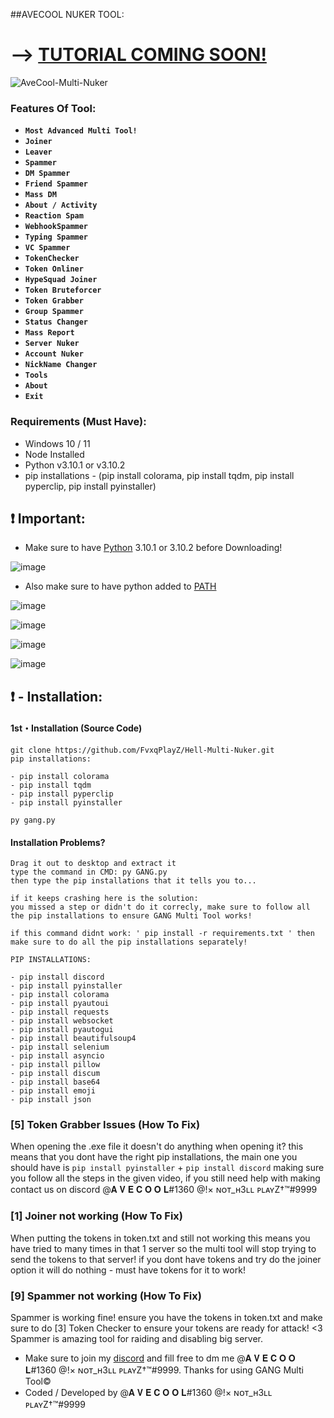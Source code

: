 ##AVECOOL NUKER TOOL: 

# --> [TUTORIAL COMING SOON!](https://www.youtube.com/channel/UCzTXlZt6XYeTUrM2ZrL43FQ)
![AveCool-Multi-Nuker](https://cdn.discordapp.com/attachments/918122917089411102/940256035707449434/bandicam_2022-02-07_18-40-25-308.jpg)

### Features Of Tool:

- **`Most Advanced Multi Tool!`**
- **`Joiner`**
- **`Leaver`**
- **`Spammer`**
- **`DM Spammer`**
- **`Friend Spammer`**
- **`Mass DM`**
- **`About / Activity`**
- **`Reaction Spam`**
- **`WebhookSpammer`**
- **`Typing Spammer`**
- **`VC Spammer`**
- **`TokenChecker`**
- **`Token Onliner`**
- **`HypeSquad Joiner`**
- **`Token Bruteforcer`**
- **`Token Grabber`**
- **`Group Spammer`**
- **`Status Changer`**
- **`Mass Report`**
- **`Server Nuker`**
- **`Account Nuker`**
- **`NickName Changer`**
- **`Tools`**
- **`About`**
- **`Exit`**



### Requirements (Must Have):
- Windows 10 / 11
- Node Installed
- Python v3.10.1 or v3.10.2
- pip installations - (pip install colorama, pip install tqdm, pip install pyperclip, pip install pyinstaller)


## ❗ Important:
- Make sure to have [Python](https://www.python.org/downloads/) 3.10.1 or 3.10.2 before Downloading! 

![image](c)

- Also make sure to have python added to [PATH](https://datatofish.com/add-python-to-windows-path/)

![image](https://user-images.githubusercontent.com/94531396/149606690-f81235a6-3367-405a-a231-fb5e27b406fb.png)

![image](https://user-images.githubusercontent.com/94531396/149905226-dd061144-00e7-4ebb-acdc-ae22f74beff1.png)

![image](https://user-images.githubusercontent.com/94531396/149905424-bab6201b-952a-4157-b999-59fd01bcf9ba.png)

![image](https://user-images.githubusercontent.com/94531396/149905441-b722ae86-d446-40da-a967-6f8c849ed04d.png)


## ❗  - Installation:
#### 1st・Installation (Source Code)
```
git clone https://github.com/FvxqPlayZ/Hell-Multi-Nuker.git
pip installations:

- pip install colorama
- pip install tqdm
- pip install pyperclip
- pip install pyinstaller

py gang.py
```

#### Installation Problems?
```
Drag it out to desktop and extract it
type the command in CMD: py GANG.py
then type the pip installations that it tells you to...

if it keeps crashing here is the solution:
you missed a step or didn't do it correcly, make sure to follow all the pip installations to ensure GANG Multi Tool works!

if this command didnt work: ' pip install -r requirements.txt ' then make sure to do all the pip installations separately!

PIP INSTALLATIONS:

- pip install discord
- pip install pyinstaller
- pip install colorama
- pip install pyautoui
- pip install requests
- pip install websocket
- pip install pyautogui
- pip install beautifulsoup4
- pip install selenium
- pip install asyncio
- pip install pillow
- pip install discum
- pip install base64
- pip install emoji
- pip install json
```

### [5] Token Grabber Issues (How To Fix)

When opening the .exe file it doesn't do anything when opening it? 
this means that you dont have the right pip installations, the main one you should have is `pip install pyinstaller` + `pip install discord`
making sure you follow all the steps in the given video, if you still need help with making contact us on discord @𝐀 𝐕 𝐄 𝐂 𝐎 𝐎 𝐋#1360 @!× ɴᴏᴛ_ʜ3ʟʟ ᴘʟᴀʏZ†™#9999


### [1] Joiner not working (How To Fix)

When putting the tokens in token.txt and still not working this means you have tried to many times in that 1 server so the multi tool will stop trying to send the tokens to that server!
if you dont have tokens and try do the joiner option it will do nothing - must have tokens for it to work!


### [9] Spammer not working (How To Fix)

Spammer is working fine! ensure you have the tokens in token.txt and make sure to do [3] Token Checker to ensure your tokens are ready for attack! <3
Spammer is amazing tool for raiding and disabling big server.





- Make sure to join my [discord](https://discord.gg/GDVH7RYD9U) and fill free to dm me @𝐀 𝐕 𝐄 𝐂 𝐎 𝐎 𝐋#1360  @!× ɴᴏᴛ_ʜ3ʟʟ ᴘʟᴀʏZ†™#9999. Thanks for using GANG Multi Tool©
- Coded / Developed by @𝐀 𝐕 𝐄 𝐂 𝐎 𝐎 𝐋#1360 @!× ɴᴏᴛ_ʜ3ʟʟ ᴘʟᴀʏZ†™#9999
